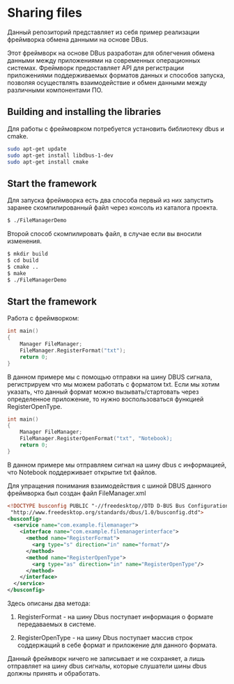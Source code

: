 Sharing files
=========

Данный репозиторий представляет из себя пример реализации фреймворка обмена данными на основе DBus.

Этот фреймворк на основе DBus разработан для облегчения обмена данными между приложениями на современных операционных системах. Фреймворк предоставляет API для регистрации приложениями поддерживаемых форматов данных и способов запуска, позволяя осуществлять взаимодействие и обмен данными между различными компонентами ПО.

Building and installing the libraries
-----------------------------------

Для работы с фреймоврком потребуется установить библиотеку dbus и cmake.

```bash
sudo apt-get update
sudo apt-get install libdbus-1-dev
sudo apt-get install cmake
```

Start the framework
-----------------------------------

Для запуска фреймворка есть два способа первый из них запустить заранее скомпилированный файл через консоль из каталога проекта.

```bash
$ ./FileManagerDemo
```

Второй способ скомпилировать файл, в случае если вы вносили изменения.

```bash
$ mkdir build
$ cd build
$ cmake ..
$ make
$ ./FileManagerDemo
```

Start the framework
-----------------------------------

Работа с фреймворком:

```C++
int main()
{
    Manager FileManager;
    FileManager.RegisterFormat("txt");
    return 0;
}
```

В данном примере мы с помощью отправки на шину DBUS сигнала, регистрируем что мы можем работать с форматом txt. Если мы хотим указать, что данный формат можно вызывать/стартовать через определенное приложение, то нужно воспользоваться функцией RegisterOpenType.

```C++
int main()
{
    Manager FileManager;
    FileManager.RegisterOpenFormat("txt", "Notebook);
    return 0;
}
```

В данном примере мы отправляем сигнал на шину dbus с информацией, что Notebook поддерживает открытие txt файлов. 

Для упращения понимания взаимодействия с шиной DBUS данного фреймворка был создан файл FileManager.xml

```xml
<!DOCTYPE busconfig PUBLIC "-//freedesktop//DTD D-BUS Bus Configuration 1.0//EN"
 "http://www.freedesktop.org/standards/dbus/1.0/busconfig.dtd">
<busconfig>
  <service name="com.example.filemanager">
    <interface name="com.example.filemanagerinterface">
      <method name="RegisterFormat">
        <arg type="s" direction="in" name="format"/>
      </method>
      <method name="RegisterOpenType">
        <arg type="as" direction="in" name="RegisterOpenType"/>
      </method>
    </interface>
  </service>
</busconfig>
```

Здесь описаны два метода:

1. RegisterFormat - на шину Dbus поступает информация о формате передаваемых в системе.

2. RegisterOpenType - на шину Dbus поступает массив строк соддержащий в себе формат и приложение для данного формата.

Данный фреймворк ничего не записывает и не сохраняет, а лишь отправляет на шину dbus сигналы, которые слушатели шины dbus должны принять и обработать.
